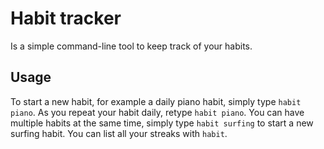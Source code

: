 # Habit tracker
 Is a simple command-line tool to keep track of your habits.

## Usage

To start a new habit, for example a daily piano habit, simply type `habit piano`. As you repeat your habit daily, 
retype `habit piano`. You can have multiple habits at the same time, simply type `habit surfing` to start a new surfing 
habit. You can list all your streaks with `habit`.